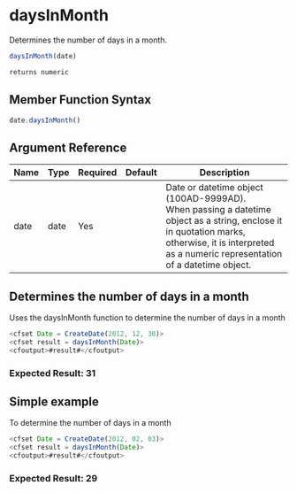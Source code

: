 # daysInMonth

 Determines the number of days in a month.

```javascript
daysInMonth(date)
```

```javascript
returns numeric
```

## Member Function Syntax

```javascript
date.daysInMonth()
```

## Argument Reference

| Name | Type | Required | Default | Description |
| --- | --- | --- | --- | --- |
| date | date | Yes |  | Date or datetime object (100AD-9999AD). <br />When passing a datetime object as a string, enclose it in quotation marks, otherwise, it is interpreted as a numeric representation of a datetime object. |

## Determines the number of days in a month

Uses the daysInMonth function to determine the number of days in a month

```javascript
<cfset Date = CreateDate(2012, 12, 30)>
<cfset result = daysInMonth(Date)>
<cfoutput>#result#</cfoutput>
```

### Expected Result: 31

## Simple example

To determine the number of days in a month

```javascript
<cfset Date = CreateDate(2012, 02, 03)>
<cfset result = daysInMonth(Date)>
<cfoutput>#result#</cfoutput>
```

### Expected Result: 29
